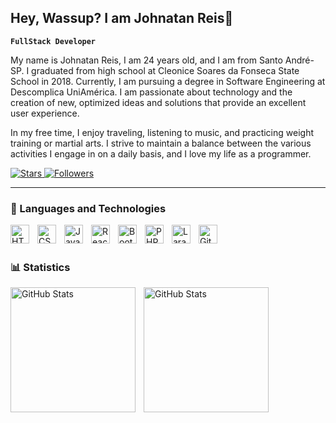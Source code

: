 ## Hey, Wassup? I am Johnatan Reis👋

**`FullStack Developer`**

My name is Johnatan Reis, I am 24 years old, and I am from Santo André-SP. I graduated from high school at Cleonice Soares da Fonseca State School in 2018. Currently, I am pursuing a degree in Software Engineering at Descomplica UniAmérica. I am passionate about technology and the creation of new, optimized ideas and solutions that provide an excellent user experience.

In my free time, I enjoy traveling, listening to music, and practicing weight training or martial arts. I strive to maintain a balance between the various activities I engage in on a daily basis, and I love my life as a programmer.

<p align="left">
    </a> 
    <a href="https://github.com/JohnReiiss?tab=stars">
        <img 
            alt="Stars" 
            title="Stars" 
            src="https://custom-icon-badges.demolab.com/github/stars/JohnReiiss?color=55960c&style=for-the-badge&labelColor=488207&logo=star&label=stars"
        />
    </a>
    <a href="https://github.com/JohnReiiss?tab=followers">
        <img 
            alt="Followers" 
            title="Follow me on GitHub" 
            src="https://custom-icon-badges.demolab.com/github/followers/JohnReiiss?color=236ad3&labelColor=1155ba&style=for-the-badge&logo=github&label=Seguidores&logoColor=white"
        />
    </a>
</p>

---

### 🤖 Languages ​​and Technologies

<img 
    align="left" 
    alt="HTML"
    title="HTML" 
    width="30px" 
    style="padding-right: 10px;" 
    src="https://cdn.jsdelivr.net/gh/devicons/devicon@latest/icons/html5/html5-original.svg" 
/>
<img 
    align="left" 
    alt="CSS" 
    title="CSS"
    width="30px" 
    style="padding-right: 10px;" 
    src="https://cdn.jsdelivr.net/gh/devicons/devicon@latest/icons/css3/css3-original.svg" 
/>
<img 
    align="left" 
    alt="JavaScript" 
    title="JavaScript"
    width="30px" 
    style="padding-right: 10px;" 
    src="https://cdn.jsdelivr.net/gh/devicons/devicon@latest/icons/javascript/javascript-original.svg" 
/>
<img 
    align="left" 
    alt="React"
    title="React" 
    width="30px" 
    style="padding-right: 10px;" 
    src="https://cdn.jsdelivr.net/gh/devicons/devicon@latest/icons/react/react-original.svg" 
/>
<img 
    align="left" 
    alt="Bootstrap"
    title="Bootstrap" 
    width="30px" 
    style="padding-right: 10px;" 
    src="https://cdn.jsdelivr.net/gh/devicons/devicon@latest/icons/bootstrap/bootstrap-original.svg" 
/>
<img 
    align="left" 
    alt="PHP" 
    title="PHP"
    width="30px" 
    style="padding-right: 10px;" 
    src="https://cdn.jsdelivr.net/gh/devicons/devicon@latest/icons/php/php-original.svg" 
/>
<img 
    align="left" 
    alt="Laravel" 
    title="Laravel"
    width="30px" 
    style="padding-right: 10px;" 
    src="https://cdn.jsdelivr.net/gh/devicons/devicon@latest/icons/laravel/laravel-original.svg" 
/>
<img 
    align="left" 
    alt="Git" 
    title="Git"
    width="30px" 
    style="padding-right: 10px;" 
    src="https://cdn.jsdelivr.net/gh/devicons/devicon@latest/icons/git/git-original.svg" 
/>
<br/>
<br/>

### 📊 Statistics

<p>
  <img 
    align="left" 
    alt="GitHub Stats" 
    height="200" 
    style="padding-right: 10px;" 
    src="https://github-readme-stats.vercel.app/api/top-langs/?username=JohnReiiss&theme=tokyonight&layout=compact&custom_title=Technologies&langs_count=15" 
  />

<img 
      align="left" 
      alt="GitHub Stats" 
      height="200" 
      src="https://github-readme-stats.vercel.app/api/top-langs/?username=JohnReiiss&theme=tokyonight&layout=compact&custom_title=Technologies&langs_count=9" 
  />

</p>

